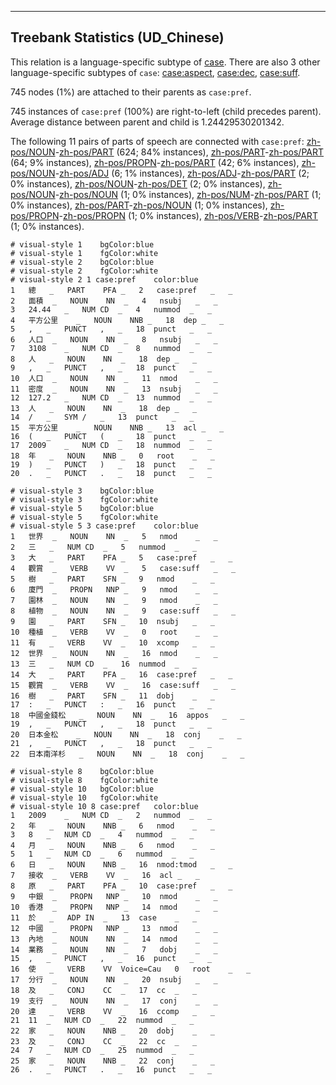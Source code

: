 

--------------------------------------------------------------------------------

## Treebank Statistics (UD_Chinese)

This relation is a language-specific subtype of [case]().
There are also 3 other language-specific subtypes of `case`: [case:aspect](), [case:dec](), [case:suff]().

745 nodes (1%) are attached to their parents as `case:pref`.

745 instances of `case:pref` (100%) are right-to-left (child precedes parent).
Average distance between parent and child is 1.24429530201342.

The following 11 pairs of parts of speech are connected with `case:pref`: [zh-pos/NOUN]()-[zh-pos/PART]() (624; 84% instances), [zh-pos/PART]()-[zh-pos/PART]() (64; 9% instances), [zh-pos/PROPN]()-[zh-pos/PART]() (42; 6% instances), [zh-pos/NOUN]()-[zh-pos/ADJ]() (6; 1% instances), [zh-pos/ADJ]()-[zh-pos/PART]() (2; 0% instances), [zh-pos/NOUN]()-[zh-pos/DET]() (2; 0% instances), [zh-pos/NOUN]()-[zh-pos/NOUN]() (1; 0% instances), [zh-pos/NUM]()-[zh-pos/PART]() (1; 0% instances), [zh-pos/PART]()-[zh-pos/NOUN]() (1; 0% instances), [zh-pos/PROPN]()-[zh-pos/PROPN]() (1; 0% instances), [zh-pos/VERB]()-[zh-pos/PART]() (1; 0% instances).


~~~ conllu
# visual-style 1	bgColor:blue
# visual-style 1	fgColor:white
# visual-style 2	bgColor:blue
# visual-style 2	fgColor:white
# visual-style 2 1 case:pref	color:blue
1	總	_	PART	PFA	_	2	case:pref	_	_
2	面積	_	NOUN	NN	_	4	nsubj	_	_
3	24.44	_	NUM	CD	_	4	nummod	_	_
4	平方公里	_	NOUN	NNB	_	18	dep	_	_
5	,	_	PUNCT	,	_	18	punct	_	_
6	人口	_	NOUN	NN	_	8	nsubj	_	_
7	3108	_	NUM	CD	_	8	nummod	_	_
8	人	_	NOUN	NN	_	18	dep	_	_
9	,	_	PUNCT	,	_	18	punct	_	_
10	人口	_	NOUN	NN	_	11	nmod	_	_
11	密度	_	NOUN	NN	_	13	nsubj	_	_
12	127.2	_	NUM	CD	_	13	nummod	_	_
13	人	_	NOUN	NN	_	18	dep	_	_
14	/	_	SYM	/	_	13	punct	_	_
15	平方公里	_	NOUN	NNB	_	13	acl	_	_
16	(	_	PUNCT	(	_	18	punct	_	_
17	2009	_	NUM	CD	_	18	nummod	_	_
18	年	_	NOUN	NNB	_	0	root	_	_
19	)	_	PUNCT	)	_	18	punct	_	_
20	.	_	PUNCT	.	_	18	punct	_	_

~~~


~~~ conllu
# visual-style 3	bgColor:blue
# visual-style 3	fgColor:white
# visual-style 5	bgColor:blue
# visual-style 5	fgColor:white
# visual-style 5 3 case:pref	color:blue
1	世界	_	NOUN	NN	_	5	nmod	_	_
2	三	_	NUM	CD	_	5	nummod	_	_
3	大	_	PART	PFA	_	5	case:pref	_	_
4	觀賞	_	VERB	VV	_	5	case:suff	_	_
5	樹	_	PART	SFN	_	9	nmod	_	_
6	廈門	_	PROPN	NNP	_	9	nmod	_	_
7	園林	_	NOUN	NN	_	9	nmod	_	_
8	植物	_	NOUN	NN	_	9	case:suff	_	_
9	園	_	PART	SFN	_	10	nsubj	_	_
10	種植	_	VERB	VV	_	0	root	_	_
11	有	_	VERB	VV	_	10	xcomp	_	_
12	世界	_	NOUN	NN	_	16	nmod	_	_
13	三	_	NUM	CD	_	16	nummod	_	_
14	大	_	PART	PFA	_	16	case:pref	_	_
15	觀賞	_	VERB	VV	_	16	case:suff	_	_
16	樹	_	PART	SFN	_	11	dobj	_	_
17	:	_	PUNCT	:	_	16	punct	_	_
18	中國金錢松	_	NOUN	NN	_	16	appos	_	_
19	,	_	PUNCT	,	_	18	punct	_	_
20	日本金松	_	NOUN	NN	_	18	conj	_	_
21	,	_	PUNCT	,	_	18	punct	_	_
22	日本南洋杉	_	NOUN	NN	_	18	conj	_	_

~~~


~~~ conllu
# visual-style 8	bgColor:blue
# visual-style 8	fgColor:white
# visual-style 10	bgColor:blue
# visual-style 10	fgColor:white
# visual-style 10 8 case:pref	color:blue
1	2009	_	NUM	CD	_	2	nummod	_	_
2	年	_	NOUN	NNB	_	6	nmod	_	_
3	8	_	NUM	CD	_	4	nummod	_	_
4	月	_	NOUN	NNB	_	6	nmod	_	_
5	1	_	NUM	CD	_	6	nummod	_	_
6	日	_	NOUN	NNB	_	16	nmod:tmod	_	_
7	接收	_	VERB	VV	_	16	acl	_	_
8	原	_	PART	PFA	_	10	case:pref	_	_
9	中銀	_	PROPN	NNP	_	10	nmod	_	_
10	香港	_	PROPN	NNP	_	14	nmod	_	_
11	於	_	ADP	IN	_	13	case	_	_
12	中國	_	PROPN	NNP	_	13	nmod	_	_
13	內地	_	NOUN	NN	_	14	nmod	_	_
14	業務	_	NOUN	NN	_	7	dobj	_	_
15	,	_	PUNCT	,	_	16	punct	_	_
16	使	_	VERB	VV	Voice=Cau	0	root	_	_
17	分行	_	NOUN	NN	_	20	nsubj	_	_
18	及	_	CONJ	CC	_	17	cc	_	_
19	支行	_	NOUN	NN	_	17	conj	_	_
20	達	_	VERB	VV	_	16	ccomp	_	_
21	11	_	NUM	CD	_	22	nummod	_	_
22	家	_	NOUN	NNB	_	20	dobj	_	_
23	及	_	CONJ	CC	_	22	cc	_	_
24	7	_	NUM	CD	_	25	nummod	_	_
25	家	_	NOUN	NNB	_	22	conj	_	_
26	.	_	PUNCT	.	_	16	punct	_	_

~~~


